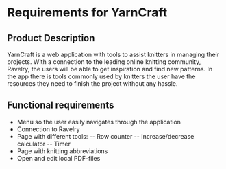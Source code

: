 # Requirements for YarnCraft

## Product Description
YarnCraft is a web application with tools to assist knitters in managing their projects. With a 
connection to the leading online knitting community, Ravelry, the users will be able to get inspiration and find new patterns.
In the app there is tools commonly used by knitters the user have the resources they need to finish the project without any hassle.
 

## Functional requirements

- Menu so the user easily navigates through the application 
- Connection to Ravelry
- Page with different tools: 
    -- Row counter
    -- Increase/decrease calculator
    -- Timer
- Page with knitting abbreviations
- Open and edit local PDF-files



